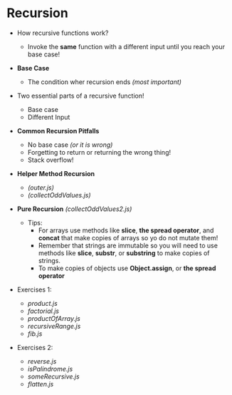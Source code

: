 # Recursion

* How recursive functions work?
    - Invoke the **same** function with a different input until you reach your base case!

* **Base Case**
    - The condition wher recursion ends *(most important)*

* Two essential parts of a recursive function!
    - Base case
    - Different Input

* **Common Recursion Pitfalls**
    - No base case *(or it is wrong)*
    - Forgetting to return or returning the wrong thing!
    - Stack overflow!

* **Helper Method Recursion**
    - *(outer.js)*
    - *(collectOddValues.js)*

* **Pure Recursion**
    *(collectOddValues2.js)*
    - Tips:
        - For arrays use methods like **slice**, **the spread operator**, and **concat** that make copies of arrays so yo do not mutate them!
        - Remember that strings are immutable so you will need to use methods like **slice**, **substr**, or **substring** to make copies of strings.
        - To make copies of objects use **Object.assign**, or **the spread operator**

* Exercises 1:
    - *product.js*
    - *factorial.js*
    - *productOfArray.js*
    - *recursiveRange.js*
    - *fib.js*

* Exercises 2:
    - *reverse.js*
    - *isPalindrome.js*
    - *someRecursive.js*
    - *flatten.js*
